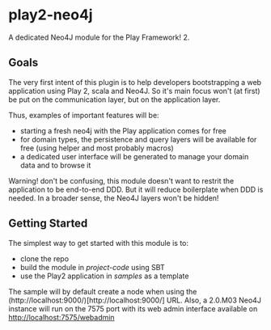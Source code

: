 play2-neo4j
===========
A dedicated Neo4J module for the Play Framework! 2.

Goals
-----
The very first intent of this plugin is to help developers bootstrapping a web application using Play 2, scala and Neo4J. So it's main focus won't (at first) be put on the communication layer, but on the application layer.

Thus, examples of important features will be:

* starting a fresh neo4j with the Play application comes for free
* for domain types, the persistence and query layers will be available for free (using helper and most probably macros)
* a dedicated user interface will be generated to manage your domain data and to browse it

Warning! don't be confusing, this module doesn't want to restrit the application to be end-to-end DDD. But it will reduce boilerplate when DDD is needed. In a broader sense, the Neo4J layers won't be hidden!

Getting Started
---------------
The simplest way to get started with this module is to:

- clone the repo
- build the module in *project-code* using SBT
- use the Play2 application in *samples* as a template

The sample will by default create a node when using the (http://localhost:9000/)[http://localhost:9000/] URL. Also, a 2.0.M03 Neo4J instance will run on the 7575 port with its web admin interface available on [http://localhost:7575/webadmin](http://localhost:7575/webadmin)

